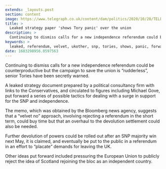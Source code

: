 ```yaml
--- 
extends: _layouts.post 
section: content 
image: https://www.telegraph.co.uk/content/dam/politics/2020/10/20/TELEMMGLPICT000242398767_trans_NvBQzQNjv4BqD3d2dmOlWYuQkR76XZjLQIBN3QEAtkoqkCeeqhxflgY.jpeg?impolicy=logo-overlay 
title: > 
  Leaked strategy paper 'shows Tory panic' over the union 
description: > 
  Continuing to dismiss calls for a new independence referendum could be counterproductive but the campaign to save the union is “rudderless”, senior Tories have been secretly warned.A leaked strategy document prepared by a political consultancy firm with links to the Conservatives, and circulated to figures including Michael Gove, put forward a series of possible tactics for dealing with a surge in support for the SNP and independence.The memo, which was obtained by the Bloomberg news agency, suggests that a “velvet no” approach, involving rejecting a referendum in the short term, could buy time but that an overhaul to the devolution settlement could also be needed.Further devolution of powers could be rolled out after an SNP majority win next May, it is claimed, and eventually be put to the public in a referendum in an effort to “placate” demands for leaving the UK.Other ideas put forward included pressuring the European Union to publicly reject the idea of Scotland rejoining the bloc as an independent country. 
keywords: > 
  leaked, referendum, velvet, ukother, snp, tories, shows, panic, forward, paper, union, warneda, win, devolution, strategy, tory 
date: 1603298956.0597563 
--- 
```

<div><p>Continuing to dismiss calls for a new independence referendum could be counterproductive but the campaign to save the union is &#8220;rudderless&#8221;, senior Tories have been secretly warned.</p>
<p>A leaked strategy document prepared by a political consultancy firm with links to the Conservatives, and circulated to figures including Michael Gove, put forward a series of possible tactics for dealing with a surge in support for the SNP and independence.</p>
<p>The memo, which was obtained by the Bloomberg news agency, suggests that a &#8220;velvet no&#8221; approach, involving rejecting a referendum in the short term, could buy time but that an overhaul to the devolution settlement could also be needed.&#160;</p>
<p>Further devolution of powers could be rolled out after an SNP majority win next May, it is claimed, and eventually be put to the public in a referendum in an effort to &#8220;placate&#8221; demands for leaving the UK.</p>
<p>Other ideas put forward included pressuring the European Union to publicly reject the idea of Scotland rejoining the bloc as an independent country.</p>
</div>